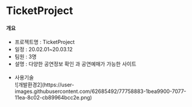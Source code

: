 # TicketProject
<h4>개요</h4>
<ul>
  <li>프로젝트명 : TicketProject</li>
  <li>일정 : 20.02.01~20.03.12</li>
  <li>팀원 : 3명</li>
  <li>설명 : 다양한 공연정보 확인 과 공연예매가 가능한 사이트 </li> 
  <br>
  <li>사용기술</li>
  ![개발환경2](https://user-images.githubusercontent.com/62685492/77758883-1bea9900-7077-11ea-8c02-cb89964bcc2e.png)
</ul>
